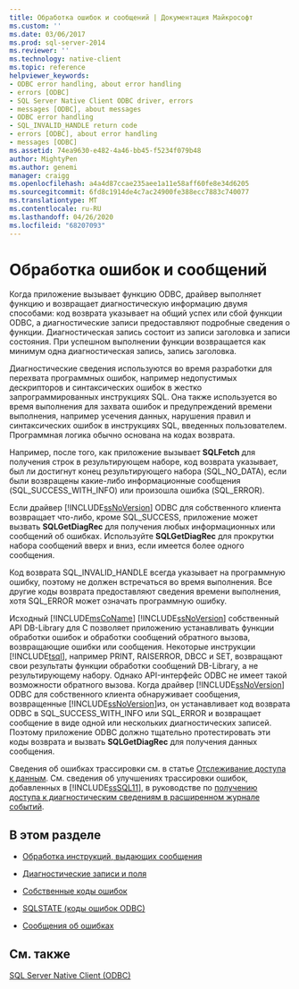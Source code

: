 ```yaml
---
title: Обработка ошибок и сообщений | Документация Майкрософт
ms.custom: ''
ms.date: 03/06/2017
ms.prod: sql-server-2014
ms.reviewer: ''
ms.technology: native-client
ms.topic: reference
helpviewer_keywords:
- ODBC error handling, about error handling
- errors [ODBC]
- SQL Server Native Client ODBC driver, errors
- messages [ODBC], about messages
- ODBC error handling
- SQL_INVALID_HANDLE return code
- errors [ODBC], about error handling
- messages [ODBC]
ms.assetid: 74ea9630-e482-4a46-bb45-f5234f079b48
author: MightyPen
ms.author: genemi
manager: craigg
ms.openlocfilehash: a4a4d87ccae235aee1a11e58aff60fe8e34d6205
ms.sourcegitcommit: 6fd8c1914de4c7ac24900fe388ecc7883c740077
ms.translationtype: MT
ms.contentlocale: ru-RU
ms.lasthandoff: 04/26/2020
ms.locfileid: "68207093"
---
```

# <a name="handling-errors-and-messages"></a>Обработка ошибок и сообщений
  Когда приложение вызывает функцию ODBC, драйвер выполняет функцию и возвращает диагностическую информацию двумя способами: код возврата указывает на общий успех или сбой функции ODBC, а диагностические записи предоставляют подробные сведения о функции. Диагностическая запись состоит из записи заголовка и записи состояния. При успешном выполнении функции возвращается как минимум одна диагностическая запись, запись заголовка.  
  
 Диагностические сведения используются во время разработки для перехвата программных ошибок, например недопустимых дескрипторов и синтаксических ошибок в жестко запрограммированных инструкциях SQL. Она также используется во время выполнения для захвата ошибок и предупреждений времени выполнения, например усечения данных, нарушения правил и синтаксических ошибок в инструкциях SQL, введенных пользователем. Программная логика обычно основана на кодах возврата.  
  
 Например, после того, как приложение вызывает **SQLFetch** для получения строк в результирующем наборе, код возврата указывает, был ли достигнут конец результирующего набора (SQL_NO_DATA), если были возвращены какие-либо информационные сообщения (SQL_SUCCESS_WITH_INFO) или произошла ошибка (SQL_ERROR).  
  
 Если драйвер [!INCLUDE[ssNoVersion](../../includes/ssnoversion-md.md)] ODBC для собственного клиента возвращает что-либо, кроме SQL_SUCCESS, приложение может вызвать **SQLGetDiagRec** для получения любых информационных или сообщений об ошибках. Используйте **SQLGetDiagRec** для прокрутки набора сообщений вверх и вниз, если имеется более одного сообщения.  
  
 Код возврата SQL_INVALID_HANDLE всегда указывает на программную ошибку, поэтому не должен встречаться во время выполнения. Все другие коды возврата предоставляют сведения времени выполнения, хотя SQL_ERROR может означать программную ошибку.  
  
 Исходный [!INCLUDE[msCoName](../../includes/msconame-md.md)] [!INCLUDE[ssNoVersion](../../includes/ssnoversion-md.md)] собственный API DB-Library для C позволяет приложению устанавливать функции обработки ошибок и обработки сообщений обратного вызова, возвращающие ошибки или сообщения. Некоторые инструкции [!INCLUDE[tsql](../../includes/tsql-md.md)], например PRINT, RAISERROR, DBCC и SET, возвращают свои результаты функции обработки сообщений DB-Library, а не результирующему набору. Однако API-интерфейс ODBC не имеет такой возможности обратного вызова. Когда драйвер [!INCLUDE[ssNoVersion](../../includes/ssnoversion-md.md)] ODBC для собственного клиента обнаруживает сообщения, возвращенные [!INCLUDE[ssNoVersion](../../includes/ssnoversion-md.md)]из, он устанавливает код возврата ODBC в SQL_SUCCESS_WITH_INFO или SQL_ERROR и возвращает сообщение в виде одной или нескольких диагностических записей. Поэтому приложение ODBC должно тщательно протестировать эти коды возврата и вызвать **SQLGetDiagRec** для получения данных сообщения.  
  
 Сведения об ошибках трассировки см. в статье [Отслеживание доступа к данным](https://go.microsoft.com/fwlink/?LinkId=125805). См. сведения об улучшениях трассировки ошибок, добавленных в [!INCLUDE[ssSQL11](../../includes/sssql11-md.md)], в руководстве по [получению доступа к диагностическим сведениям в расширенном журнале событий](../native-client/features/accessing-diagnostic-information-in-the-extended-events-log.md).  
  
## <a name="in-this-section"></a>В этом разделе  
  
-   [Обработка инструкций, выдающих сообщения](processing-statements-that-generate-messages.md)  
  
-   [Диагностические записи и поля](diagnostic-records-and-fields.md)  
  
-   [Собственные коды ошибок](native-error-numbers.md)  
  
-   [SQLSTATE &#40;коды ошибок ODBC&#41;](sqlstate-odbc-error-codes.md)  
  
-   [Сообщения об ошибках](error-messages.md)  
  
## <a name="see-also"></a>См. также  
 [SQL Server Native Client (ODBC)](../native-client/odbc/sql-server-native-client-odbc.md)  
  
  
